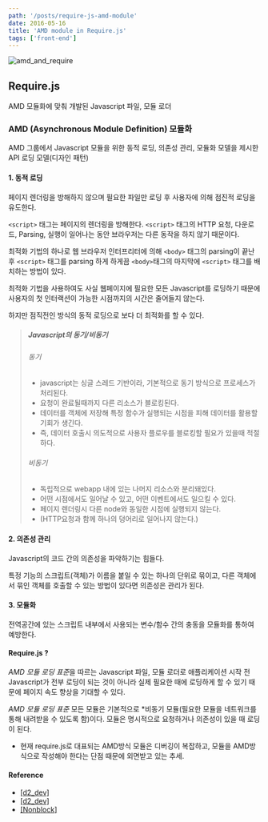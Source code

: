 ```yaml
---
path: '/posts/require-js-amd-module'
date: 2016-05-16
title: 'AMD module in Require.js'
tags: ['front-end']
---
```


![amd_and_require](https://cloud.githubusercontent.com/assets/24470477/23152929/ce5bd608-f848-11e6-92f8-63849cffe588.jpg)

## Require.js

AMD 모듈화에 맞춰 개발된 Javascript 파일, 모듈 로더 

### AMD (Asynchronous Module Definition) 모듈화
AMD 그룹에서 Javascript 모듈을 위한 동적 로딩, 의존성 관리, 모듈화 모델을 제시한 API 로딩 모델(디자인 패턴)


#### 1. 동적 로딩

페이지 렌더링을 방해하지 않으며 필요한 파일만 로딩 후 사용자에 의해 점진적 로딩을 유도한다.

`<script>` 태그는 페이지의 렌더링을 방해한다. 
`<script>` 태그의 HTTP 요청, 다운로드, Parsing, 실행이 일어나는 동안 브라우저는 다른 동작을 하지 않기 때문이다. 

최적화 기법의 하나로 웹 브라우저 인터프리터에 의해 `<body>` 태그의 parsing이 끝난 후 `<script>` 태그를 parsing 하게 하게끔 
`<body>`태그의 마지막에 `<script>` 태그를 배치하는 방법이 있다. 

최적화 기법을 사용하여도 사실 웹페이지에 필요한 모든 Javascript를 로딩하기 때문에
사용자의 첫 인터랙션이 가능한 시점까지의 시간은 줄어들지 않는다. 

하지만 점직전인 방식의 동적 로딩으로 보다 더 최적화를 할 수 있다.

> ##### Javascript의 동기/비동기
> ###### 동기
> * javascript는 싱글 스레드 기반이라, 기본적으로 동기 방식으로 프로세스가 처리된다.
> * 요청이 완료될때까지 다른 리소스가 블로킹된다.
> * 데이터를 객체에 저장해 특정 함수가 실행되는 시점을 피해 데이터를 활용할 기회가 생긴다.
> * 즉, 데이터 호출시 의도적으로 사용자 플로우를 블로킹할 필요가 있을때 적절하다.
> 
> ###### 비동기
> * 독립적으로 webapp 내에 있는 나머지 리소스와 분리돼있다.
> * 어떤 시점에서도 일어날 수 있고, 어떤 이벤트에서도 일으킬 수 있다.
> * 페이지 렌더링시 다른 node와 동일한 시점에 실행되지 않는다. 
> * (HTTP요청과 함께 하나의 덩어리로 일어나지 않는다.)


#### 2. 의존성 관리

Javascript의 코드 간의 의존성을 파악하기는 힘들다. 

특정 기능의 스크립트(객체)가 이름을 붙일 수 있는 하나의 단위로 묶이고, 
다른 객체에서 묶인 객체를 호출할 수 있는 방법이 있다면 의존성은 관리가 된다.


#### 3. 모듈화

전역공간에 있는 스크립트 내부에서 사용되는 변수/함수 간의 충동을 모듈화를 통하여 예방한다.


#### Require.js ?

*AMD 모듈 로딩 표준*을 따르는 Javascript 파일, 모듈 로더로 
애플리케이션 시작 전 Javascript가 전부 로딩이 되는 것이 아니라 
실제 필요한 때에 로딩하게 할 수 있기 때문에 페이지 속도 향상을 기대할 수 있다.


*AMD 모듈 로딩 표준*
모든 모듈은 기본적으로 *비동기 모듈(필요한 모듈을 네트워크를 통해 내려받을 수 있도록 함)이다. 
모듈은 명시적으로 요청하거나 의존성이 있을 때 로딩이 된다.

* 현재 require.js로 대표되는 AMD방식 모듈은 디버깅이 복잡하고, 모듈을 AMD방식으로 작성해야 한다는 단점 때문에 외면받고 있는 추세. 

#### Reference
- [[d2_dev]](http://d2.naver.com/helloworld/12864)
- [[d2_dev]](http://d2.naver.com/helloworld/591319)
- [[Nonblock]](http://ohgyun.com/404)
